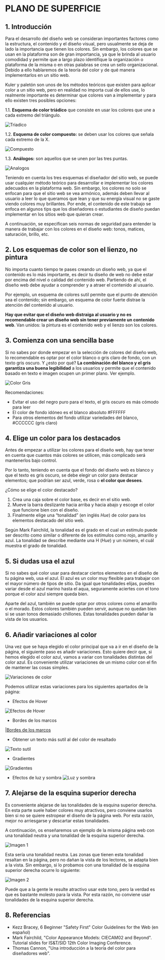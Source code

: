# PLANO DE SUPERFICIE

## 1. Introducción
Para el desarrollo del diseño web se consideran importantes factores como la estructura, el contenido y el diseño visual, pero usualmente se deja de lado la importancia que tienen los colores. Sin embargo, los colores que se usan en la plataforma son de gran importancia, ya que le brinda al usuario comodidad y permite que a largo plazo identifique la organización o plataforma de la misma o en otras palabras se crea un sello organizacional. Debido a ello hablaremos de la teoría del color y de qué manera implementarlos en un sitio web. 

Kuler y paletón son unos de los métodos teóricos que existen para aplicar color a un sitio web, pero en realidad no importa cual de ellos use, lo realmente importante es determinar que colores van a implementar y para ello existen tres posibles opciones: 

1.1. **Esquema de color triádico** que consiste en usar los colores que une a cada extremo del triángulo.

![Triadico](/5-superficie/tri.png)

1.2. **Esquema de color compuesto:** se deben usar los colores que señala cada extremo de la X. 

![Compuesto](/5-superficie/compuesto.png)

1.3. **Análogos:** son aquellos que se unen por las tres puntas.

![Analogos](/5-superficie/ana.png)

Teniendo en cuenta los tres esquemas el diseñador del sitio web, se puede usar cualquier método teórico para desarrollar e implementar los colores adecuados en la plataforma web. Sin embargo, los colores no solo se enfocan para que el sitio web se vea armónico, además deben llevar al usuario a leer lo que queramos que lean y que su energía visual no se gaste viendo colores muy brillantes. Por ende, el contenido de este trabajo se enfoca en algunos tips que los diseñadores o estudiantes de diseño puedan implementar en los sitios web que quieran crear. 


A continuación, se especifican seis normas de seguridad para entender la manera de trabajar con los colores en el diseño web: tonos, matices, saturación, brillo, etc. 

## 2. Los esquemas de color son el lienzo, no pintura
No importa cuanto tiempo te pases creando un diseño web, ya que el contenido es lo más importante, es decir tu diseño de web no debe estar por encima del nivel o calidad del contenido web. Partiendo de ahí, el diseño web debe ayudar a comprender y a atraer el contenido al usuario. 

Por ejemplo, un esquema de colores sutil permite que el punto de atención sea el contenido; sin embargo, un esquema de color fuerte distrae la atención del contenido al usuario.

**Hay que evitar que el diseño web distraiga al usuario y no es recomendable crear un diseño web sin tener previamente un contenido web**. Van unidos: la pintura es el contenido web y el lienzo son los colores. 

## 3. Comienza con una sencilla base 
Si no sabes por donde empezar en la selección de colores del diseño web, lo recomendable es optar por el color blanco o gris claro de fondo, con un texto gris oscuro. Y ¿esto por qué? **La combinación del blanco y el gris garantiza una buena legibilidad** a los usuarios y permite que el contenido basado en texto e imagen ocupen un primer plano. Ver ejemplo.

![Color Gris](/5-superficie/gris.png)

Recomendaciones:
-	Evitar el uso del negro puro para el texto, el gris oscuro es más cómodo para leer
-	El color de fondo idóneo es el blanco absoluto #FFFFFF 
-	Para otros elementos del fondo utilizar variedades del blanco, #CCCCCC (gris claro)

## 4. Elige un color para los destacados
Antes de empezar a utilizar los colores para el diseño web, hay que tener en cuenta que cuantos más colores se utilicen, más complicado será mantenerlos bajo control.

Por lo tanto, teniendo en cuenta que el fondo del diseño web es blanco y que el texto es gris oscuro, se debe elegir un color para destacar elementos; que podrían ser azul, verde, rosa o **el color que desees**. 

¿Cómo se elige el color destacado?
1.	Crea una caja sobre el color base, es decir en el sitio web.
2.	Mueve la barra deslizante hacia arriba y hacia abajo y escoge el color que funcione bien con el diseño. 
3.	Finalmente elige una “tonalidad” (en inglés *Hue*) de color para los elementos destacado del sitio web. 

Según Mark Fairchild, la tonalidad es el grado en el cual un estímulo puede ser descrito como similar o diferente de los estímulos como rojo, amarillo y azul. La tonalidad se describe mediante una H (*Hue*) y un número, el cuál muestra el grado de tonalidad.  

## 5. Si dudas usa el azul 
Si no sabes qué color usar para destacar ciertos elementos en el diseño de tu página web, usa el azul. El azul es un color muy flexible para trabajar con el mayor número de tipos de sitio. Da igual que tonalidades elijas, puedes variar desde el azul marino hasta el aqua, seguramente aciertes con el tono porque el color azul siempre queda bien.

Aparte del azul, también se puede optar por otros colores como el amarillo o el morado. Estos colores también pueden servir, aunque no quedan bien si se usan tonos demasiado chillones. Estas tonalidades pueden dañar la vista de los usuarios.

## 6. Añadir variaciones al color 
Una vez que se haya elegido el color principal que va a ir en el diseño de la página, el siguiente paso es añadir variaciones. Esto quiere decir que, si hemos elegido el color azul, vamos a variar con tonalidades distintas del color azul. Es conveniente utilizar variaciones de un mismo color con el fin de mantener las cosas simples. 

![Variaciones de color](https://github.com/DeustoPWEB2018/Elementos-de-la-UX/blob/color/5-superficie/imagenes/Variaciones%20del%20color.png)

Podemos utilizar estas variaciones para los siguientes apartados de la página:

- Efectos de Hover

![Efectos de Hover](https://github.com/DeustoPWEB2018/Elementos-de-la-UX/blob/color/5-superficie/imagenes/Efectos%20de%20Hover.png)

- Bordes de los marcos

|[Bordes de los marcos](https://github.com/DeustoPWEB2018/Elementos-de-la-UX/blob/color/5-superficie/imagenes/Bordes%20de%20los%20marcos.png)

- Obtener un texto más sutil al del color de resaltado

![Texto sutil](https://github.com/DeustoPWEB2018/Elementos-de-la-UX/blob/color/5-superficie/imagenes/Texto%20sutil.png)

- Gradientes

![Gradientes](https://github.com/DeustoPWEB2018/Elementos-de-la-UX/blob/color/5-superficie/imagenes/Gradientes.png)

- Efectos de luz y sombra
![Luz y sombra](https://github.com/DeustoPWEB2018/Elementos-de-la-UX/tree/color/5-superficie/imagenes)

## 7. Alejarse de la esquina superior derecha
Es conveniente alejarse de las tonalidades de la esquina superior derecha. En esta parte suele haber colores muy atractivos, pero conviene usarlos bien si no se quiere estropear el diseño de la página web. Por esta razón, mejor no arriesgarse y descartar estas tonalidades.

A continuación, os enseñaremos un ejemplo de la misma página web con una tonalidad neutra y una tonalidad de la esquina superior derecha.

![Imagen 1](https://github.com/DeustoPWEB2018/Elementos-de-la-UX/blob/color/5-superficie/imagenes/Imagen%201.png)

Esta sería una tonalidad neutra. Las zonas que tienen esta tonalidad resaltan en la página, pero no dañan la vista de los lectores, se adapta bien a la vista. Sin embargo, si lo probamos con una tonalidad de la esquina superior derecha ocurre lo siguiente: 

![Imagen 2](https://github.com/DeustoPWEB2018/Elementos-de-la-UX/blob/color/5-superficie/imagenes/Imagen%202.png)

Puede que a la gente le resulte atractivo usar este tono, pero la verdad es que es bastante molesto para la vista. Por esta razón, no conviene usar tonalidades de la esquina superior derecha.

## 8. Referencias
- Kezz Bracey, 6 Beginner "Safety First" Color Guidelines for the Web (en español) 
- Mark Fairchild, "Color Appearance Models: CIECAM02 and Beyond". Tutorial slides for IS&T/SID 12th Color Imaging Conference.
- Thomas Cannon, "Una introducción a la teoría del color para diseñadores web".
